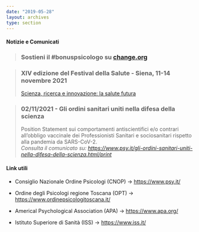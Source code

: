 ```yaml
---
date: "2019-05-28"
layout: archives
type: section
---
```


<bold><h4>Notizie e Comunicati</h4></bold>

> <bold><h3>Sostieni il #bonuspsicologo su</cite></bold> [change.org](https://www.change.org/p/bonus-salute-mentale-palazzo-chigi-bonuspsicologo?signed=true)</h3>

> <bold><h3> XIV edizione del Festival della Salute - Siena, 11-14 novembre 2021</cite></h3></bold>
[Scienza, ricerca e innovazione: la salute futura](https://festivaldellasalute.it/)

> <bold><h3> 02/11/2021 - Gli ordini sanitari uniti nella difesa della scienza</cite></h3></bold>
Position Statement sui comportamenti antiscientifici e/o contrari all’obbligo vaccinale dei Professionisti Sanitari e sociosanitari rispetto alla pandemia da SARS-CoV-2.  
<em>Consulta il comunicato su: https://www.psy.it/gli-ordini-sanitari-uniti-nella-difesa-della-scienza.html/print</em>



<bold><h4>Link utili</h4></bold>

* Consiglio Nazionale Ordine Psicologi (CNOP) → https://www.psy.it/

* Ordine degli Psicologi regione Toscana (OPT) → https://www.ordinepsicologitoscana.it/

* Americal Psychological Association (APA) → https://www.apa.org/

* Istituto Superiore di Sanità (ISS) → https://www.iss.it/